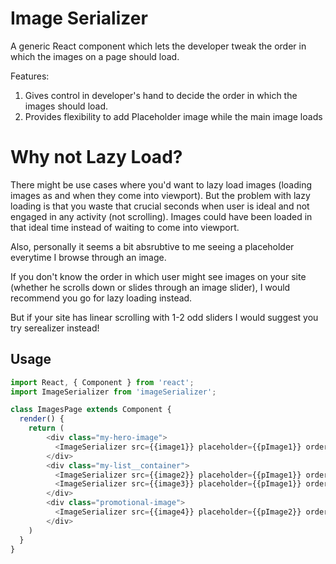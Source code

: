 # Image Serializer
A generic React component which lets the developer tweak the order in which the images on a page should load.

Features:
1. Gives control in developer's hand to decide the order in which the images should load.
2. Provides flexibility to add Placeholder image while the main image loads

# Why not Lazy Load?
There might be use cases where you'd want to lazy load images (loading images as and when they come into viewport). But the problem with lazy loading is that you waste that crucial seconds when user is ideal and not engaged in any activity (not scrolling). Images could have been loaded in that ideal time instead of waiting to come into viewport.

Also, personally it seems a bit absrubtive to me seeing a placeholder everytime I browse through an image.

If you don't know the order in which user might see images on your site (whether he scrolls down or slides through an image slider), I would recommend you go for lazy loading instead.

But if your site has linear scrolling with 1-2 odd sliders I would suggest you try serealizer instead!

Usage
-----

```javascript
import React, { Component } from 'react';
import ImageSerializer from 'imageSerializer';

class ImagesPage extends Component {
  render() {
    return (
        <div class="my-hero-image">
          <ImageSerializer src={{image1}} placeholder={{pImage1}} order="1"/>
        </div>
        <div class="my-list__container">
          <ImageSerializer src={{image2}} placeholder={{pImage1}} order="2"/>
          <ImageSerializer src={{image3}} placeholder={{pImage1}} order="2"/>
        </div>
        <div class="promotional-image">
          <ImageSerializer src={{image4}} placeholder={{pImage2}} order="3"/>
        </div>
    )
  }
}
```
